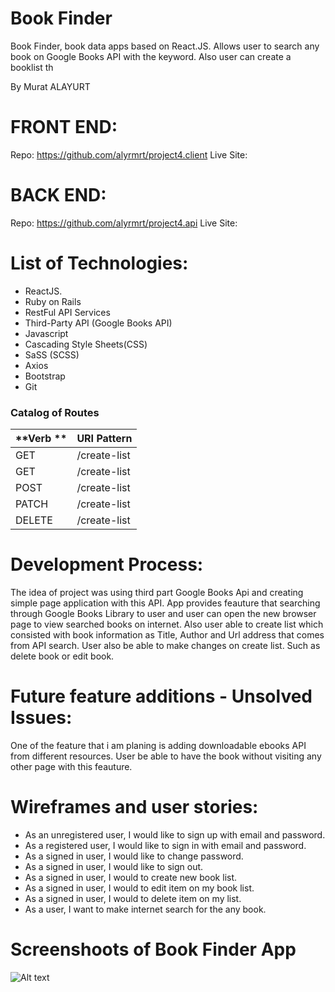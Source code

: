 # Book Finder
Book Finder, book data apps based on React.JS. Allows user to search any book
on Google Books API with the keyword. Also user can create a booklist th

By Murat ALAYURT

# FRONT END:
Repo: https://github.com/alyrmrt/project4.client
Live Site:

# BACK END:
Repo: https://github.com/alyrmrt/project4.api
Live Site:

# List of Technologies:
- ReactJS.
- Ruby on Rails
- RestFul API Services
- Third-Party API (Google Books API)
- Javascript
- Cascading Style Sheets(CSS)
- SaSS (SCSS)
- Axios
- Bootstrap
- Git

### Catalog of Routes

| **Verb                        ** | **URI Pattern** |
|:-----------------------------|:-----------------|
| GET                             | /create-list         |
| GET                             | /create-list        |
| POST                            | /create-list          |
| PATCH                           | /create-list             |
| DELETE                          | /create-list

# Development Process:

The idea of project was using  third part Google Books Api and creating simple page
application with this API. App provides feauture that searching through Google Books Library to user and
user can open the new browser page to view searched books on internet. Also user able to create list which
consisted with book information as Title, Author and Url address that comes from API search. User also be able to make changes on create list. Such as delete book or edit book.

# Future feature additions - Unsolved Issues:

One of the feature that i am planing is adding downloadable ebooks API from different resources. User be able to
have the book without visiting any other page with this feauture.

# Wireframes and user stories:

- As an unregistered user, I would like to sign up with email and password.
- As a registered user, I would like to sign in with email and password.
- As a signed in user, I would like to change password.
- As a signed in user, I would like to sign out.
- As a signed in user, I would to create new book list.
- As a signed in user, I would to edit item on my book list.
- As a signed in user, I would to delete item on my list.
- As a user, I want to make internet search for the any book.

# Screenshoots of Book Finder App
![Alt text](https://user-images.githubusercontent.com/45580552/82759053-95251480-9db8-11ea-9ca5-657e675a2f0b.png)
